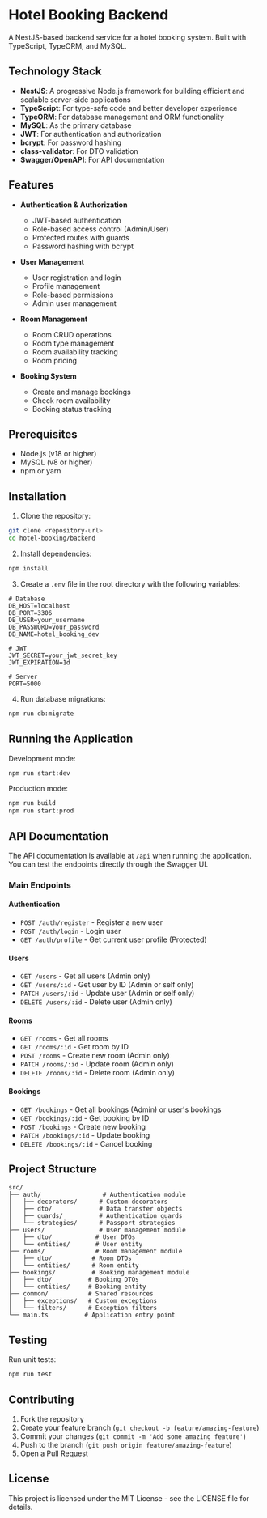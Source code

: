 # Hotel Booking Backend

A NestJS-based backend service for a hotel booking system. Built with TypeScript, TypeORM, and MySQL.

## Technology Stack

- **NestJS**: A progressive Node.js framework for building efficient and scalable server-side applications
- **TypeScript**: For type-safe code and better developer experience
- **TypeORM**: For database management and ORM functionality
- **MySQL**: As the primary database
- **JWT**: For authentication and authorization
- **bcrypt**: For password hashing
- **class-validator**: For DTO validation
- **Swagger/OpenAPI**: For API documentation

## Features

- **Authentication & Authorization**
  - JWT-based authentication
  - Role-based access control (Admin/User)
  - Protected routes with guards
  - Password hashing with bcrypt

- **User Management**
  - User registration and login
  - Profile management
  - Role-based permissions
  - Admin user management

- **Room Management**
  - Room CRUD operations
  - Room type management
  - Room availability tracking
  - Room pricing

- **Booking System**
  - Create and manage bookings
  - Check room availability
  - Booking status tracking

## Prerequisites

- Node.js (v18 or higher)
- MySQL (v8 or higher)
- npm or yarn

## Installation

1. Clone the repository:
```bash
git clone <repository-url>
cd hotel-booking/backend
```

2. Install dependencies:
```bash
npm install
```

3. Create a `.env` file in the root directory with the following variables:
```env
# Database
DB_HOST=localhost
DB_PORT=3306
DB_USER=your_username
DB_PASSWORD=your_password
DB_NAME=hotel_booking_dev

# JWT
JWT_SECRET=your_jwt_secret_key
JWT_EXPIRATION=1d

# Server
PORT=5000
```

4. Run database migrations:
```bash
npm run db:migrate
```

## Running the Application

Development mode:
```bash
npm run start:dev
```

Production mode:
```bash
npm run build
npm run start:prod
```

## API Documentation

The API documentation is available at `/api` when running the application. You can test the endpoints directly through the Swagger UI.

### Main Endpoints

#### Authentication
- `POST /auth/register` - Register a new user
- `POST /auth/login` - Login user
- `GET /auth/profile` - Get current user profile (Protected)

#### Users
- `GET /users` - Get all users (Admin only)
- `GET /users/:id` - Get user by ID (Admin or self only)
- `PATCH /users/:id` - Update user (Admin or self only)
- `DELETE /users/:id` - Delete user (Admin only)

#### Rooms
- `GET /rooms` - Get all rooms
- `GET /rooms/:id` - Get room by ID
- `POST /rooms` - Create new room (Admin only)
- `PATCH /rooms/:id` - Update room (Admin only)
- `DELETE /rooms/:id` - Delete room (Admin only)

#### Bookings
- `GET /bookings` - Get all bookings (Admin) or user's bookings
- `GET /bookings/:id` - Get booking by ID
- `POST /bookings` - Create new booking
- `PATCH /bookings/:id` - Update booking
- `DELETE /bookings/:id` - Cancel booking

## Project Structure

```
src/
├── auth/                 # Authentication module
│   ├── decorators/      # Custom decorators
│   ├── dto/             # Data transfer objects
│   ├── guards/          # Authentication guards
│   └── strategies/      # Passport strategies
├── users/               # User management module
│   ├── dto/            # User DTOs
│   └── entities/       # User entity
├── rooms/              # Room management module
│   ├── dto/           # Room DTOs
│   └── entities/      # Room entity
├── bookings/          # Booking management module
│   ├── dto/          # Booking DTOs
│   └── entities/     # Booking entity
├── common/           # Shared resources
│   ├── exceptions/   # Custom exceptions
│   └── filters/      # Exception filters
└── main.ts          # Application entry point
```

## Testing

Run unit tests:
```bash
npm run test
```

## Contributing

1. Fork the repository
2. Create your feature branch (`git checkout -b feature/amazing-feature`)
3. Commit your changes (`git commit -m 'Add some amazing feature'`)
4. Push to the branch (`git push origin feature/amazing-feature`)
5. Open a Pull Request

## License

This project is licensed under the MIT License - see the LICENSE file for details.